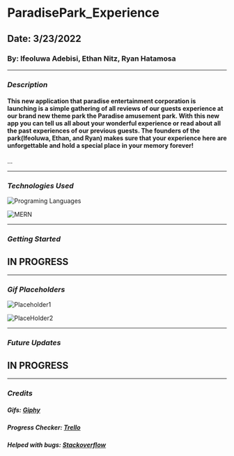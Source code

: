 # ParadisePark_Experience

## Date: 3/23/2022

### By: Ifeoluwa Adebisi, Ethan Nitz, Ryan Hatamosa

***

### ***Description***

#### This new application that paradise entertainment corporation is launching is a simple gathering of all reviews of our guests experience at our brand new theme park the Paradise amusement park. With this new app you can tell us all about your wonderful experience or read about all the past experiences of our previous guests. The founders of the park(Ifeoluwa, Ethan, and Ryan) makes sure that your experience here are unforgettable and hold a special place in your memory forever! 
 ...


***

### ***Technologies Used***

![Programing Languages](https://fiverr-res.cloudinary.com/images/t_main1,q_auto,f_auto,q_auto,f_auto/gigs/103827197/original/cb380c47fe8c75aff569b6afd91769850805b20a/help-you-with-your-html-css-javascript-projects.png)

![MERN](https://external-content.duckduckgo.com/iu/?u=https%3A%2F%2Fgeeksperhour.com%2Fwp-content%2Fuploads%2F2019%2F02%2Fmern-img.png&f=1&nofb=1)

***

### ***Getting Started***
## IN PROGRESS

***

### ***Gif Placeholders***

![Placeholder1](https://media0.giphy.com/media/SrmLZIT3S8oFO/giphy.gif?cid=ecf05e477zxsi4oni68oqgiszu7bafmvrel84jgoh1kcg4t8&rid=giphy.gif&ct=g)


![PlaceHolder2](https://media4.giphy.com/media/RHZqyG3nFkiAM/giphy.gif?cid=ecf05e47z2z7jgw5zur7vti8e41pzg215ipd2qg3uj6a4q5f&rid=giphy.gif&ct=g)
***

### ***Future Updates***
## IN PROGRESS

***


### ***Credits***

##### Gifs: [Giphy](https://giphy.com/)

##### Progress Checker: [Trello](https://trello.com/en-US)

##### Helped with bugs: [Stackoverflow](https://stackoverflow.com/)
